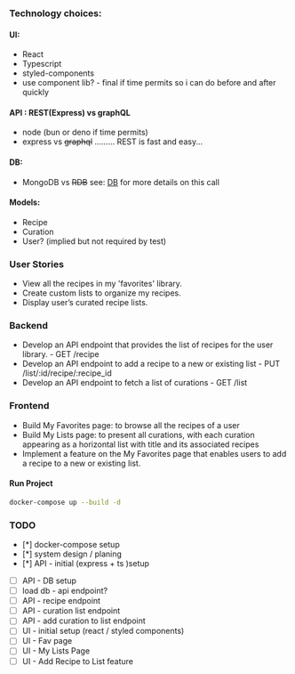 ### Technology choices:
#### UI:
 - React
 - Typescript
 - styled-components
 - use component lib? - final if time permits so i can do before and after quickly
#### API : REST(Express) vs graphQL
 - node (bun or deno if time permits)
 - express vs ~~graphql~~ ......... REST is fast and easy...

#### DB:
- MongoDB vs ~~RDB~~ see: [DB](./DB.mb) for more details on this call
#### Models:
- Recipe
- Curation
- User?  (implied but not required by test)

### User Stories
- View all the recipes in my 'favorites' library.
- Create custom lists to organize my recipes.
- Display user’s curated recipe lists.
### Backend
- Develop an API endpoint that provides the list of recipes for the user library. - GET /recipe
- Develop an API endpoint to add a recipe to a new or existing list - PUT /list/:id/recipe/:recipe_id
- Develop an API endpoint to fetch a list of curations - GET /list

### Frontend
- Build My Favorites page: to browse all the recipes of a user
- Build My Lists page: to present all curations, with each curation appearing as a
horizontal list with title and its associated recipes
- Implement a feature on the My Favorites page that enables users to add a recipe to a
new or existing list.

#### Run Project
```zsh
docker-compose up --build -d
```

### TODO
- [*] docker-compose setup
- [*] system design / planing
- [*] API - initial (express + ts )setup
- [ ] API - DB setup
- [ ] load db -  api endpoint?
- [ ] API - recipe endpoint
- [ ] API - curation list endpoint
- [ ] API - add curation to list endpoint
- [ ] UI - initial setup (react / styled components)
- [ ] UI - Fav page
- [ ] UI - My Lists Page
- [ ] UI - Add Recipe to List feature